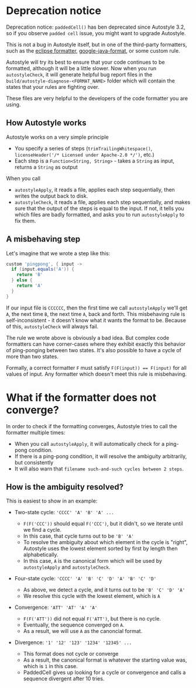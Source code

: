 # Deprecation notice

Deprecation notice: `paddedCell()` has ben deprecated since Autostyle 3.2,
so if you observe `padded cell` issue, you might want to upgrade Autostyle.

This is not a bug in Autostyle itself, but in one of the third-party formatters, such as the [eclipse formatter](https://bugs.eclipse.org/bugs/show_bug.cgi?id=310642), [google-java-format](https://github.com/google/google-java-format/issues), or some custom rule.

Autostyle will try its best to ensure that your code continues to be formatted,
although it will be a little slower.  Now when you run `autostyleCheck`,
it will generate helpful bug report files in the `build/autostyle-diagnose-<FORMAT_NAME>`
folder which will contain the states that your rules are fighting over.

These files are very helpful to the developers of the code formatter you are using.

## How Autostyle works

Autostyle works on a very simple principle

- You specify a series of steps (`trimTrailingWhitespace()`, `licenseHeader('/* Licensed under Apache-2.0 */')`, etc.)
- Each step is a `Function<String, String>` - takes a `String` as input, returns a `String` as output

When you call
- `autostyleApply`, it reads a file, applies each step sequentially, then writes the output back to disk.
- `autostyleCheck`, it reads a file, applies each step sequentially, and makes sure that the output of the steps is equal to the input.  If not, it tells you which files are badly formatted, and asks you to run `autostyleApply` to fix them.

## A misbehaving step

Let's imagine that we wrote a step like this:

```groovy
custom 'pingpong', { input ->
  if (input.equals('A')) {
    return 'B'
  } else {
    return 'A'
  }
}
```

If our input file is `CCCCCC`, then the first time we call `autostyleApply` we'll get `A`, the next time `B`, the next time `A`, back and forth.  This misbehaving rule is self-inconsistent - it doesn't know what it wants the format to be.  Because of this, `autostyleCheck` will always fail.

The rule we wrote above is obviously a bad idea.  But complex code formatters can have corner-cases where they exhibit exactly this behavior of ping-ponging between two states.  It's also possible to have a cycle of more than two states.

Formally, a correct formatter `F` must satisfy `F(F(input)) == F(input)` for all values of input.  Any formatter which doesn't meet this rule is misbehaving.

# What if the formatter does not converge?

In order to check if the formatting converges, Autostyle tries to call the formatter multiple times:

- When you call `autostyleApply`, it will automatically check for a ping-pong condition.
- If there is a ping-pong condition, it will resolve the ambiguity arbitrarily, but consistently
- It will also warn that `filename such-and-such cycles between 2 steps`.

## How is the ambiguity resolved?

This is easiest to show in an example:

* Two-state cycle: `'CCCC' 'A' 'B' 'A' ...`
  + `F(F('CCC'))` should equal `F('CCC')`, but it didn't, so we iterate until we find a cycle.
  + In this case, that cycle turns out to be `'B' 'A'`
  + To resolve the ambiguity about which element in the cycle is "right", Autostyle uses the lowest element sorted by first by length then alphabetically.
  + In this case, `A` is the canonical form which will be used by `autostyleApply` and `autostyleCheck`.

* Four-state cycle: `'CCCC' 'A' 'B' 'C' 'D' 'A' 'B' 'C' 'D'`
  + As above, we detect a cycle, and it turns out to be `'B' 'C' 'D' 'A'`
  + We resolve this cycle with the lowest element, which is `A`

* Convergence: `'ATT' 'AT' 'A' 'A'`
  + `F(F('ATT'))` did not equal `F('ATT')`, but there is no cycle.
  + Eventually, the sequence converged on `A`.
  + As a result, we will use `A` as the canoncial format.

* Divergence: `'1' '12' '123' '1234' '12345' ...`
  + This format does not cycle or converge
  + As a result, the canonical format is whatever the starting value was, which is `1` in this case.
  + PaddedCell gives up looking for a cycle or convergence and calls a sequence divergent after 10 tries.
